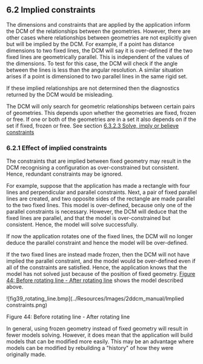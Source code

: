 ## 6.2 Implied constraints

The dimensions and constraints that are applied by the application inform the DCM of the relationships between the geometries. 
However, there are other cases where relationships between geometries are not explicitly given but will be implied by the DCM. 
For example, if a point has distance dimensions to two fixed lines, the DCM will say it is over-defined if the two fixed lines are geometrically parallel. 
This is independent of the values of the dimensions. 
To test for this case, the DCM will check if the angle between the lines is less than the angular resolution. 
A similar situation arises if a point is dimensioned to two parallel lines in the same rigid set.

If these implied relationships are not determined then the diagnostics returned by the DCM would be misleading.

The DCM will only search for geometric relationships between certain pairs of geometries. 
This depends upon whether the geometries are fixed, frozen or free. 
If one or both of the geometries are in a set it also depends on if the set if fixed, frozen or free. 
See section [6.3.2.3 Solve, imply or believe constraints](6.3._Frozen_geometry.md)

### 6.2.1 Effect of implied constraints

The constraints that are implied between fixed geometry may result in the DCM recognising a configuration as over-constrained but consistent. 
Hence, redundant constraints may be ignored.

For example, suppose that the application has made a rectangle with four lines and perpendicular and parallel constraints. 
Next, a pair of fixed parallel lines are created, and two opposite sides of the rectangle are made parallel to the two fixed lines. 
This model is over-defined, because only one of the parallel constraints is necessary. 
However, the DCM will deduce that the fixed lines are parallel, and that the model is over-constrained but consistent. 
Hence, the model will solve successfully.

If now the application rotates one of the fixed lines, the DCM will no longer deduce the parallel constraint and hence the model will be over-defined.

If the two fixed lines are instead made frozen, then the DCM will not have implied the parallel constraint, and the model would be over-defined even if all of the constraints are satisfied. 
Hence, the application knows that the model has not solved just because of the position of fixed geometry. 
[Figure 44: Before rotating line - After rotating line](#_Ref420986984) shows the model described above.

![fig39_rotating_line.bmp](../Resources/Images/2ddcm_manual/Implied constraints.png)

Figure 44: Before rotating line - After rotating line

In general, using frozen geometry instead of fixed geometry will result in fewer models solving. 
However, it does mean that the application will build models that can be modified more easily. 
This may be an advantage where models can be modified by rebuilding a "history" of how they were originally made.

